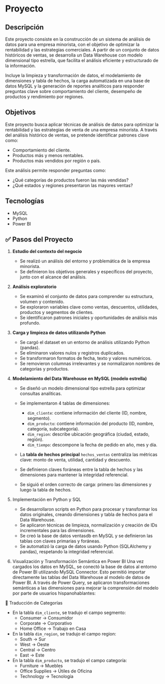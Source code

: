 # Proyecto

## Descripción

Este proyecto consiste en la construcción de un sistema de análisis de datos para una empresa minorista, con el objetivo de optimizar la rentabilidad y las estrategias comerciales. A partir de un conjunto de datos históricos de ventas, se desarrolla un Data Warehouse con modelo dimensional tipo estrella, que facilita el análisis eficiente y estructurado de la información.

Incluye la limpieza y transformación de datos, el modelamiento de dimensiones y tabla de hechos, la carga automatizada en una base de datos MySQL y la generación de reportes analíticos para responder preguntas clave sobre comportamiento del cliente, desempeño de productos y rendimiento por regiones.
## Objetivos

Este proyecto busca aplicar técnicas de análisis de datos para optimizar la rentabilidad y las estrategias de venta de una empresa minorista. A través del análisis histórico de ventas, se pretende identificar patrones clave como:
- Comportamiento del cliente.
- Productos más y menos rentables.
- Productos más vendidos por región o país.

Este análisis permite responder preguntas como:
- ¿Qué categorías de productos fueron las más vendidas?
- ¿Qué estados y regiones presentaron las mayores ventas?
  
## Tecnologías

- MySQL
- Python
- Power BI

## ✅ Pasos del Proyecto

1. **Estudio del contexto del negocio**

   * Se realizó un análisis del entorno y problemática de la empresa minorista.
   * Se definieron los objetivos generales y específicos del proyecto, junto con el alcance del análisis.

2. **Análisis exploratorio**

   * Se examinó el conjunto de datos para comprender su estructura, volumen y contenido.
   * Se exploraron variables clave como ventas, descuentos, utilidades, productos y segmentos de clientes.
   * Se identificaron patrones iniciales y oportunidades de análisis más profundo.

3. **Carga y limpieza de datos utilizando Python**

   * Se cargó el dataset en un entorno de análisis utilizando Python (pandas).
   * Se eliminaron valores nulos y registros duplicados.
   * Se transformaron formatos de fecha, texto y valores numéricos.
   * Se removieron columnas irrelevantes y se normalizaron nombres de categorías y productos.

4. **Modelamiento del Data Warehouse en MySQL (modelo estrella)**

   * Se diseñó un modelo dimensional tipo estrella para optimizar consultas analíticas.
   * Se implementaron 4 tablas de dimensiones:

     * `dim_cliente`: contiene información del cliente (ID, nombre, segmento).
     * `dim_producto`: contiene información del producto (ID, nombre, categoría, subcategoría).
     * `dim_region`: describe ubicación geográfica (ciudad, estado, región).
     * `dim_tiempo`: descompone la fecha de pedido en año, mes y día.
   * La **tabla de hechos principal** `hechos_ventas` centraliza las métricas clave: monto de venta, utilidad, cantidad y descuento.
   * Se definieron claves foráneas entre la tabla de hechos y las dimensiones para mantener la integridad referencial.
   * Se siguió el orden correcto de carga: primero las dimensiones y luego la tabla de hechos.
  
5. Implementación en Python y SQL

   * Se desarrollaron scripts en Python para procesar y transformar los datos originales, creando dimensiones y tabla de hechos para el Data Warehouse.
   * Se aplicaron técnicas de limpieza, normalización y creación de IDs incrementales para las dimensiones.
   * Se creó la base de datos ventasdb en MySQL y se definieron las tablas con claves primarias y foráneas.
   * Se automatizó la carga de datos usando Python (SQLAlchemy y pandas), respetando la integridad referencial.

6. Visualización y Transformación Semántica en Power BI
Una vez cargados los datos en MySQL, se conectó la base de datos al entorno de Power BI utilizando MySQL Connector. Esto permitió importar directamente las tablas del Data Warehouse al modelo de datos de Power BI.
A través de Power Query, se aplicaron transformaciones semánticas a las dimensiones para mejorar la comprensión del modelo por parte de usuarios hispanohablantes:

🔄 Traducción de Categorías
  * En la tabla `dim_cliente`, se tradujo el campo segmento:
    * Consumer → Consumidor
    * Corporate → Corporativo
    * Home Office → Trabajo en Casa
  * En la tabla `dim_region`, se tradujo el campo region:
    * South → Sur
    * West → Oeste
    * Central → Centro
    * East → Este
  * En la tabla `dim_producto`, se tradujo el campo categoría:
    * Furniture → Muebles
    * Office Supplies → Útiles de Oficina
    * Technology → Tecnología
